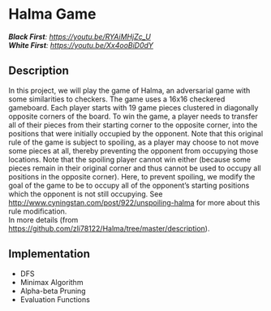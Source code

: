 # Halma Game

_**Black First**: https://youtu.be/RYAiMHjZc_U_  
_**White First**: https://youtu.be/Xx4ooBiD0dY_  

## Description
In this project, we will play the game of Halma, an adversarial game with some similarities to checkers. The game uses a 16x16 checkered gameboard. Each player starts with 19 game pieces clustered in diagonally opposite corners of the board. To win the game, a player needs to transfer all of their pieces from their starting corner to the opposite corner, into the positions that were initially occupied by the opponent. Note that this original rule of the game is subject to spoiling, as a player may choose to not move some pieces at all, thereby preventing the opponent from occupying those locations. Note that the spoiling player cannot win either (because some pieces remain in their original corner and thus cannot be used to occupy all positions in the opposite corner). Here, to prevent spoiling, we modify the goal of the game to be to occupy all of the opponent’s starting positions which the opponent is not still occupying. See http://www.cyningstan.com/post/922/unspoiling-halma for more about this rule modification.  
In more details (from https://github.com/zli78122/Halma/tree/master/description).  

## Implementation
* DFS
* Minimax Algorithm
* Alpha-beta Pruning
* Evaluation Functions

